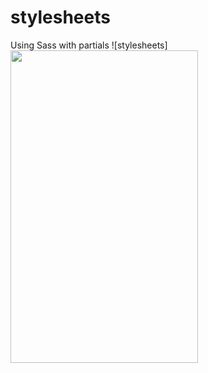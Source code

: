 # stylesheets
 Using Sass with partials 
![stylesheets]<img src="https://user-images.githubusercontent.com/95647896/162169281-f7dc96b1-e297-485d-8f78-9d8d5e5bd721.png" width="300" height="500">
